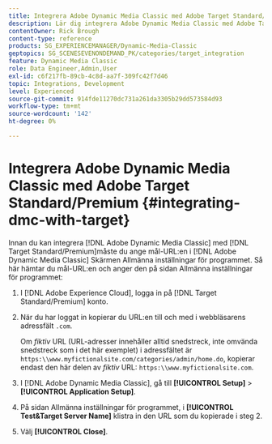 ```yaml
---
title: Integrera Adobe Dynamic Media Classic med Adobe Target Standard/Premium
description: Lär dig integrera Adobe Dynamic Media Classic med Adobe Target Standard/Premium.
contentOwner: Rick Brough
content-type: reference
products: SG_EXPERIENCEMANAGER/Dynamic-Media-Classic
geptopics: SG_SCENESEVENONDEMAND_PK/categories/target_integration
feature: Dynamic Media Classic
role: Data Engineer,Admin,User
exl-id: c6f217fb-89cb-4c8d-aa7f-309fc42f7d46
topic: Integrations, Development
level: Experienced
source-git-commit: 914fde11270dc731a261da3305b29dd573584d93
workflow-type: tm+mt
source-wordcount: '142'
ht-degree: 0%

---
```


# Integrera Adobe Dynamic Media Classic med Adobe Target Standard/Premium {#integrating-dmc-with-target}

Innan du kan integrera [!DNL Adobe Dynamic Media Classic] med [!DNL Target Standard/Premium]måste du ange mål-URL:en i [!DNL Adobe Dynamic Media Classic] Skärmen Allmänna inställningar för programmet. Så här hämtar du mål-URL:en och anger den på sidan Allmänna inställningar för programmet:

1. I [!DNL Adobe Experience Cloud], logga in på [!DNL Target Standard/Premium] konto.
1. När du har loggat in kopierar du URL:en till och med i webbläsarens adressfält `.com`.

   Om *fiktiv* URL (URL-adresser innehåller alltid snedstreck, inte omvända snedstreck som i det här exemplet) i adressfältet är `https:\\www.myfictionalsite.com/categories/admin/home.do`, kopierar endast den här delen av *fiktiv* URL: `https:\\www.myfictionalsite.com`.

1. I [!DNL Adobe Dynamic Media Classic], gå till **[!UICONTROL Setup]** > **[!UICONTROL Application Setup]**.
1. På sidan Allmänna inställningar för programmet, i **[!UICONTROL Test&Target Server Name]** klistra in den URL som du kopierade i steg 2.
1. Välj **[!UICONTROL Close]**.

